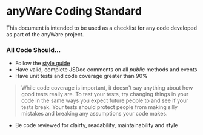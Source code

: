 # anyWare Coding Standard

This document is intended to be used as a checklist for any
code developed as part of the anyWare project.

### All Code Should...

* Follow the [style guide](CODING_STYLE.md)
* Have valid, complete JSDoc comments on all *public* methods and events
* Have unit tests and code coverage greater than 90%
> While code coverage is important, it doesn't say anything about how good tests really are. To test your tests, try changing things in your code in the same ways you expect future people to and see if your tests break. Your tests should protect people from making silly mistakes and breaking any assumptions your code makes.
* Be code reviewed for clairty, readability, maintainability and style

